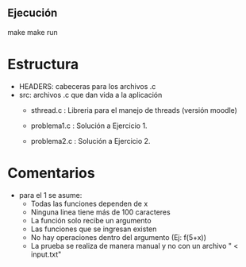 
## Ejecución
make
make run


# Estructura

* HEADERS: cabeceras para los archivos .c
* src: archivos .c que dan vida a la aplicación
	* sthread.c : Libreria para el manejo de threads (versión moodle)
	
	* problema1.c : Solución a Ejercicio 1.
	* problema2.c : Solución a Ejercicio 2.


# Comentarios

* para el 1 se asume:
	* Todas las funciones dependen de x
	* Ninguna linea tiene más de 100 caracteres
	* La función solo recibe un argumento
	* Las funciones que se ingresan existen
	* No hay operaciones dentro del argumento (Ej: f(5+x))
	* La prueba se realiza de manera manual y no con un archivo " < input.txt"